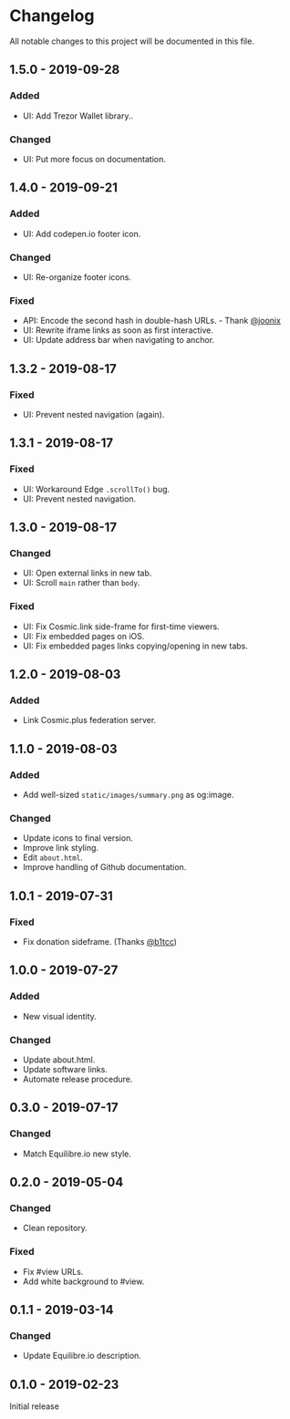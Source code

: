 # Changelog

All notable changes to this project will be documented in this file.

## 1.5.0 - 2019-09-28

### Added

- UI: Add Trezor Wallet library..

### Changed

- UI: Put more focus on documentation.

## 1.4.0 - 2019-09-21

### Added

- UI: Add codepen.io footer icon.

### Changed

- UI: Re-organize footer icons.

### Fixed

- API: Encode the second hash in double-hash URLs. - Thank
  [@joonix](https://keybase.io/joonix)
- UI: Rewrite iframe links as soon as first interactive.
- UI: Update address bar when navigating to anchor.

## 1.3.2 - 2019-08-17

### Fixed

- UI: Prevent nested navigation (again).

## 1.3.1 - 2019-08-17

### Fixed

- UI: Workaround Edge `.scrollTo()` bug.
- UI: Prevent nested navigation.

## 1.3.0 - 2019-08-17

### Changed

- UI: Open external links in new tab.
- UI: Scroll `main` rather than `body`.

### Fixed

- UI: Fix Cosmic.link side-frame for first-time viewers.
- UI: Fix embedded pages on iOS.
- UI: Fix embedded pages links copying/opening in new tabs.

## 1.2.0 - 2019-08-03

### Added

- Link Cosmic.plus federation server.

## 1.1.0 - 2019-08-03

### Added

- Add well-sized `static/images/summary.png` as og:image.

### Changed

- Update icons to final version.
- Improve link styling.
- Edit `about.html`.
- Improve handling of Github documentation.

## 1.0.1 - 2019-07-31

### Fixed

- Fix donation sideframe. (Thanks [@b1tcc])

## 1.0.0 - 2019-07-27

### Added

- New visual identity.

### Changed

- Update about.html.
- Update software links.
- Automate release procedure.

## 0.3.0 - 2019-07-17

### Changed

- Match Equilibre.io new style.

## 0.2.0 - 2019-05-04

### Changed

- Clean repository.

### Fixed

- Fix #view URLs.
- Add white background to #view.

## 0.1.1 - 2019-03-14

### Changed

- Update Equilibre.io description.

## 0.1.0 - 2019-02-23

Initial release

[@b1tcc]: https://keybase.io/b1tcc
